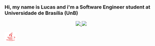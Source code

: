 ##

### Hi, my name is Lucas and i'm a Software Engineer student at Universidade de Brasília (UnB)

<div align="center">
  <a href="https://github.com/lucasgabriel-2">
  <img height="180em" src="https://github-readme-stats.vercel.app/api?username=lucasgabriel-2&show_icons=true&theme=dark&include_all_commits=true&count_private=true"/>
  <img height="180em" src="https://github-readme-stats.vercel.app/api/top-langs/?username=lucasgabriel-2&layout=compact&langs_count=7&theme=dark"/>
</div>
<div style="display: inline_block"><br>
  <img align="center" alt="Lucas-Java" height="30" width="40" src="https://raw.githubusercontent.com/devicons/devicon/master/icons/java/java-plain.svg">
</div>
  
  ##
